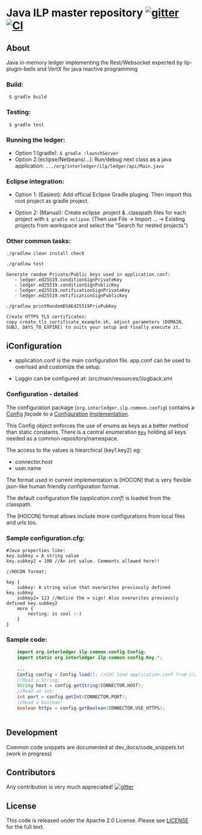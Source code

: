 # Java ILP master repository [![gitter][gitter-image]][gitter-url] [![CI][CI-image]][CI-url] 

[gitter-image]: https://badges.gitter.im/interledger/java.svg
[gitter-url]: https://gitter.im/interledger/java

[CI-image]: https://travis-ci.org/everis-innolab/java-ilp-master.svg?branch=master
[CI-url]: https://travis-ci.org/everis-innolab/java-ilp-master

## About
Java in-memory ledger implementing the Rest/Websocket expected by ilp-plugin-bells and VertX for java reactive programming

### Build:
```  $ gradle build ```

### Testing:
```  $ gradle test ```

### Running the ledger:
  * Option 1:(gradle): ``` $ gradle :launchServer ```
  * Option 2:(eclipse/Netbeans/...): Run/debug next class as a java application:
     ```.../org/interledger/ilp/ledger/api/Main.java ```

### Eclipse integration:
  * Option 1: (Easiest): Add official Eclipse Gradle pluging. Then import this root project as gradle project.
  
  * Option 2: (Manual): Create eclipse .project & .classpath files for each project with ``` $ gradle eclipse ```.
    (Then use File -> Import ... -> Existing projects from workspace and select the "Search for nested projects")

### Other common tasks:
``` 
./gradlew clean install check
```

``` 
./gradlew test
```

``` 
Generate random Private/Public keys used in application.conf: 
   - ledger.ed25519.conditionSignPrivateKey 
   - ledger.ed25519.conditionSignPublicKey
   - ledger.ed25519.notificationSignPrivateKey
   - ledger.ed25519.notificationSignPublicKey

./gradlew printRandomDSAEd25519PrivPubKey
``` 

```
Create HTTPS TLS certificates:
copy create_tls_certificate_example.sh, adjust parameters (DOMAIN, SUBJ, DAYS_TO_EXPIRE) to suits your setup and finally execute it.
```

## iConfiguration

 * application.conf is the main configuration file. app.conf can be used to overload and customize the setup.

 * Loggin can be configured at: (src/main/resources/)logback.xml

### Configuration - detailed
The configuration package (`org.interledger.ilp.common.config`) contains a [Config](blob/master/src/main/java/org/interledger/ilp/common/config/Config) *façade* to a [Configuration](blob/master/src/main/java/org/interledger/ilp/common/config/core/Configuration.java) [implementation](blob/master/src/main/java/org/interledger/ilp/common/config/core/DefaultConfigurationImpl.java).

This Config object enforces the use of enums as keys as a better method than static constants. There is a central enumeration [`Key`](blob/master/src/main/java/org/interledger/ilp/common/config/Key) holding all keys needed as a common repository/namespace.

The access to the values is hiearchical (key1.key2) eg:

- connector.host
- user.name  

The format used in current implementation is [HOCON] that is very flexible json-like human friendly configuration format.

The default configuration file (*application.conf*) is loaded from the classpath. 

The [HOCON] format allows include more configurations from local files and urls too.

### Sample configuration.cfg:

```
#Java properties like:
key.subkey = A string value
key.subkey2 = 100 //An int value. Comments allowed here!!

//HOCON format:

key {
    subkey: A string value that overwrites previously defined key.subkey
    subkey2= 123 //Notice the = sign! Also overwrites previously defined key.subkey2
    more {
        nesting: is cool :-)
    }
}

```

### Sample code:

``` java
    import org.interledger.ilp.common.config.Config;
    import static org.interledger.ilp.common.config.Key.*;
    
    ...
    Config config = Config.load(); //COC load application.conf from classpath
    //Read a String:
    String host = config.getString(CONNECTOR,HOST);
    //Read an int:
    int port = config.getInt(CONNECTOR,PORT);
    //Read a boolean:
    boolean https = config.getBoolean(CONNECTOR,USE_HTTPS);
    
```



## Development

Common code snippets are documented at dev_docs/code_snippets.txt (work in progress)

## Contributors

Any contribution is very much appreciated! [![gitter][gitter-image]][gitter-url]

## License

This code is released under the Apache 2.0 License. Please see [LICENSE](LICENSE) for the full text.

